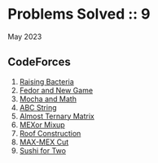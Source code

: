 # Problems Solved :: 9
May 2023

CodeForces
-----------------
1. [Raising Bacteria](https://codeforces.com/problemset/problem/579/A)
1. [Fedor and New Game](https://codeforces.com/problemset/problem/467/B)
1. [Mocha and Math](https://codeforces.com/problemset/problem/1559/A)
1. [ABC String](https://codeforces.com/problemset/problem/1494/A)
1. [Almost Ternary Matrix](https://codeforces.com/problemset/problem/1699/B)
1. [MEXor Mixup](https://codeforces.com/contest/1567/problem/B)
1. [Roof Construction](https://codeforces.com/problemset/problem/1632/B)
1. [MAX-MEX Cut](https://codeforces.com/problemset/problem/1566/C)
1. [Sushi for Two](https://codeforces.com/problemset/problem/1138/A)